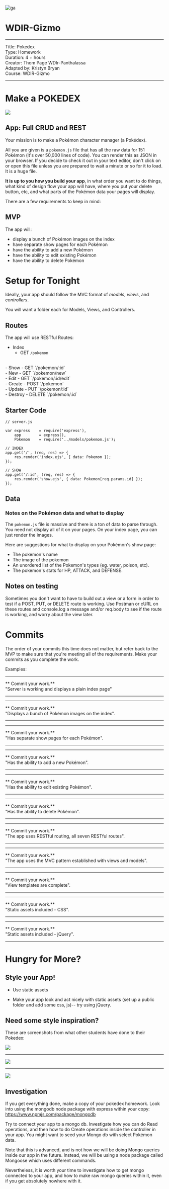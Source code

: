 ![ga](http://mobbook.generalassemb.ly/ga_cog.png)

# WDIR-Gizmo

---
Title: Pokedex <br>
Type: Homework<br>
Duration: 4 + hours <br>
Creator: Thom Page WDIr-Panthalassa <br>
Adapted by: Kristyn Bryan<br>
Course: WDIR-Gizmo<br>

---


# Make a POKEDEX

![](http://2.bp.blogspot.com/_-wYnCaxCjpQ/TLzx5cAvEGI/AAAAAAAACfw/_RCnrFIP7LM/s1600/poke2.jpg)


## App: Full CRUD and REST

Your mission is to make a Pokémon character manager (a Pokédex).

All you are given is a `pokemon.js` file that has all the raw data for 151 Pokémon (it's over 50,000 lines of code). You can render this as JSON in your browser. If you decide to check it out in your text editor, don't click on or open this file unless you are prepared to wait a minute or so for it to load. It is a huge file.

**It is up to you how you build your app**, in what order you want to do things, what kind of design flow your app will have, where you put your delete button, etc, and what parts of the Pokémon data your pages will display.

There are a few requirements to keep in mind:

## MVP

The app will:

  - display a bunch of Pokémon images on the index
  - have separate show pages for each Pokémon
  - have the ability to add a new Pokémon
  - have the ability to edit existing Pokémon
  - have the ability to delete Pokémon

# Setup for Tonight

  Ideally, your app should follow the MVC format of *models*, *views*, and *controllers*.

  You will want a folder each for Models, Views, and Controllers.

## Routes

The app will use RESTful Routes:

- Index
  - GET `/pokemon`
<br>
- Show
  - GET `/pokemon/:id`
<br>
- New
  - GET `/pokemon/new`
<br>
- Edit
  - GET `/pokemon/:id/edit`
<br>
- Create
  - POST `/pokemon`
<br>
- Update
  - PUT `/pokemon/:id`
  <br>
- Destroy
  - DELETE `/pokemon/:id`


## Starter Code

```
// server.js

var express    = require('express'),
    app        = express(),
    Pokemon    = require('../models/pokemon.js');

// INDEX
app.get('/', (req, res) => {
	res.render('index.ejs', { data: Pokemon });
});

// SHOW
app.get('/:id', (req, res) => {
    res.render('show.ejs', { data: Pokemon[req.params.id] });
});

```

## Data

### Notes on the Pokémon data and what to display

The `pokemon.js` file is massive and there is a ton of data to parse through. You need not display all of it on your pages. On your index page, you can just render the images.

Here are suggestions for what to display on your Pokémon's show page:

- The pokemon's name
- The image of the pokemon
- An unordered list of the Pokemon's types (eg. water, poison, etc).
- The pokemon's stats for HP, ATTACK, and DEFENSE.


## Notes on testing

Sometimes you don't want to have to build out a view or a form in order to test if a POST, PUT, or DELETE route is working. Use Postman or cURL on these routes and console.log a message and/or req.body to see if the route is working, and worry about the view later.


# Commits

The order of your commits this time does not matter, but refer back to the MVP to make sure that you're meeting all of the requirements. Make your commits as you complete the work.

Examples:
<hr>
** Commit your work.** <br>
"Server is working and displays a plain index page"
<hr>


<hr>
** Commit your work.** <br>
"Displays a bunch of Pokémon images on the index".
<hr>

<hr>
** Commit your work.** <br>
"Has separate show pages for each Pokémon".
<hr>

<hr>
** Commit your work.** <br>
"Has the ability to add a new Pokémon".
<hr>

<hr>
** Commit your work.** <br>
"Has the ability to edit existing Pokémon".
<hr>

<hr>
** Commit your work.** <br>
"Has the ability to delete Pokémon".
<hr>

<hr>
** Commit your work.** <br>
"The app uses RESTful routing, all seven RESTful routes".
<hr>

<hr>
** Commit your work.** <br>
"The app uses the MVC pattern established with views and models".
<hr>

<hr>
** Commit your work.** <br>
"View templates are complete".
<hr>

<hr>
** Commit your work.** <br>
"Static assets included - CSS".
<hr>

<hr>
** Commit your work.** <br>
"Static assets included - jQuery".
<hr>


# Hungry for More?

## Style your App!

- Use static assets

- Make your app look and act nicely with static assets (set up a public folder and add some css, js)-- try using jQuery.

## Need some style inspiration?
These are screenshots from what other students have done to their Pokedex:

![](https://i.imgur.com/KuMLqH3.png)

<hr>

![](https://i.imgur.com/liFVa27.png)

<hr>

![](https://i.imgur.com/zvMKkKG.png)

## Investigation

If you get everything done, make a copy of your pokedex homework. Look into using the mongodb node package with express within your copy:
https://www.npmjs.com/package/mongodb

Try to connect your app to a mongo db. Investigate how you can do Read operations, and then how to do Create operations inside the controller in your app. You might want to seed your Mongo db with select Pokémon data.

Note that this is advanced, and is not how we will be doing Mongo queries inside our app in the future. Instead, we will be using a node package called Mongoose which uses different commands.

Nevertheless, it is worth your time to investigate how to get mongo connected to your app, and how to make raw mongo queries within it, even if you get absolutely nowhere with it.
